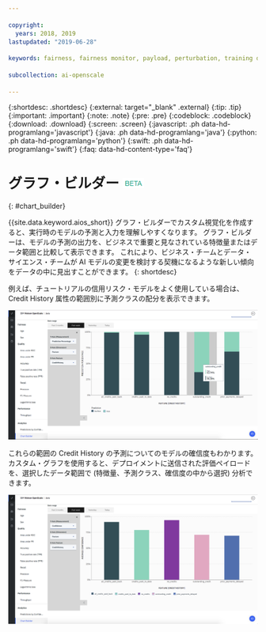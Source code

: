 ```yaml
---

copyright:
  years: 2018, 2019
lastupdated: "2019-06-28"

keywords: fairness, fairness monitor, payload, perturbation, training data, debiased

subcollection: ai-openscale

---
```


{:shortdesc: .shortdesc}
{:external: target="_blank" .external}
{:tip: .tip}
{:important: .important}
{:note: .note}
{:pre: .pre}
{:codeblock: .codeblock}
{:download: .download}
{:screen: .screen}
{:javascript: .ph data-hd-programlang='javascript'}
{:java: .ph data-hd-programlang='java'}
{:python: .ph data-hd-programlang='python'}
{:swift: .ph data-hd-programlang='swift'}
{:faq: data-hd-content-type='faq'}

# グラフ・ビルダー ![ベータ・タグ](images/beta.png)
{: #chart_builder}

{{site.data.keyword.aios_short}} グラフ・ビルダーでカスタム視覚化を作成すると、実行時のモデルの予測と入力を理解しやすくなります。 グラフ・ビルダーは、モデルの予測の出力を、ビジネスで重要と見なされている特徴量またはデータ範囲と比較して表示できます。 これにより、ビジネス・チームとデータ・サイエンス・チームが AI モデルの変更を検討する契機になるような新しい傾向をデータの中に見出すことができます。 
{: shortdesc}

例えば、チュートリアルの信用リスク・モデルをよく使用している場合は、Credit History 属性の範囲別に予測クラスの配分を表示できます。 

   ![特徴量「年齢」別に、性別に関する特徴量予測を表示するグラフ](images/by_custom_chart.png)
      
   これらの範囲の Credit History の予測についてのモデルの確信度もわかります。 カスタム・グラフを使用すると、デプロイメントに送信された評価ペイロードを、選択したデータ範囲で (特徴量、予測クラス、確信度の中から選択) 分析できます。

   ![特徴量「年齢」別に、性別に関する特徴量予測を表示するグラフ](images/by_custom_chart002.png)
   
